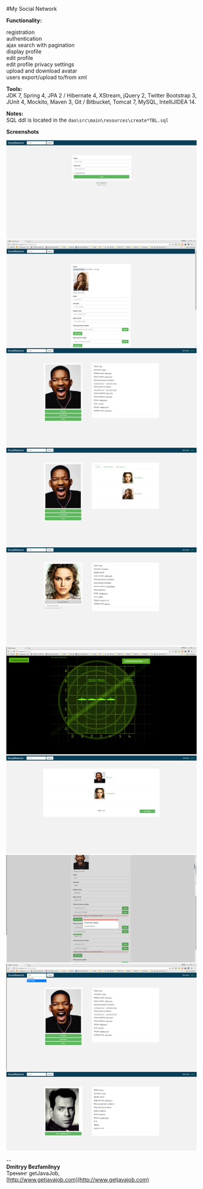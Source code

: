 #My Social Network

**Functionality:**
 
 registration   
 authentication  
 ajax search with pagination  
 display profile  
 edit profile  
 edit profile privacy settings  
 upload and download avatar  
 users export/upload to/from xml  
 
**Tools:**  
JDK 7, Spring 4, JPA 2 / Hibernate 4, XStream, jQuery 2, Twitter Bootstrap 3, JUnit 4, Mockito, Maven 3, Git / Bitbucket, Tomcat 7, MySQL, IntelliJIDEA 14.  
 
 
**Notes:**  
SQL ddl is located in the `dao\src\main\resources\create*TBL.sql`
 
**Screenshots**

![1](screenshots/1.png)
![2](screenshots/2.png)
![3](screenshots/3.png)
![4](screenshots/4.png)
![5](screenshots/5.png)
![6](screenshots/6.png)
![7](screenshots/7.png)
![8](screenshots/8.png)
![9](screenshots/9.png)
![10](screenshots/10.png)

--  
**Dmitryy Bezfamilnyy**  
Тренинг getJavaJob,   
[http://www.getjavajob.com](http://www.getjavajob.com)